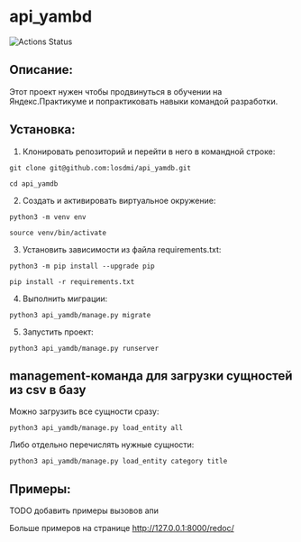 # api_yambd
![Actions Status](https://github.com/RushGallyamov/yamdb_final/actions/workflows/yamdb_workflow.yml/badge.svg)
## Описание:

Этот проект нужен чтобы продвинуться в обучении на Яндекс.Практикуме и
попрактиковать навыки командой разработки.


## Установка:

1. Клонировать репозиторий и перейти в него в командной строке:
```
git clone git@github.com:losdmi/api_yamdb.git
```
```
cd api_yamdb
```

2. Cоздать и активировать виртуальное окружение:
```
python3 -m venv env
```
```
source venv/bin/activate
```

3. Установить зависимости из файла requirements.txt:
```
python3 -m pip install --upgrade pip
```
```
pip install -r requirements.txt
```

4. Выполнить миграции:
```
python3 api_yamdb/manage.py migrate
```

5. Запустить проект:
```
python3 api_yamdb/manage.py runserver
```


## management-команда для загрузки сущностей из csv в базу

Можно загрузить все сущности сразу:
```
python3 api_yamdb/manage.py load_entity all
```

Либо отдельно перечислять нужные сущности:
```
python3 api_yamdb/manage.py load_entity category title
```


## Примеры:

TODO добавить примеры вызовов апи

Больше примеров на странице http://127.0.0.1:8000/redoc/
